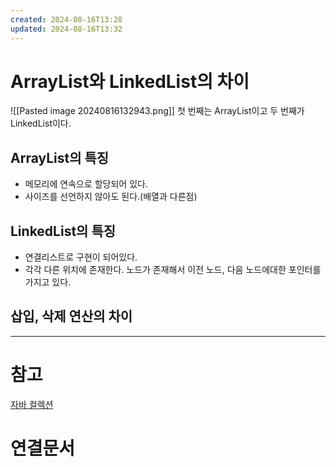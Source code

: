 ```yaml
---
created: 2024-08-16T13:28
updated: 2024-08-16T13:32
---
```


# ArrayList와 LinkedList의 차이
![[Pasted image 20240816132943.png]]
첫 번째는 ArrayList이고 두 번째가 LinkedList이다.

## ArrayList의 특징
- 메모리에 연속으로 할당되어 있다. 
- 사이즈를 선언하지 않아도 된다.(배열과 다른점)

## LinkedList의 특징
- 연결리스트로 구현이 되어있다.
- 각각 다른 위치에 존재한다. 노드가 존재해서 이전 노드, 다음 노드에대한 포인터를 가지고 있다.


## 삽입, 삭제 연산의 차이





---
# 참고
[자바 컬렉션](https://minhamina.tistory.com/14)
# 연결문서
